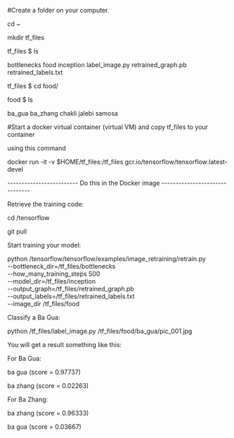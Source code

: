 #Create a folder on your computer. 

cd ~

mkdir tf_files

tf_files $ ls

bottlenecks             food                    inception               label_image.py          retrained_graph.pb      retrained_labels.txt

tf_files $ cd food/

food $ ls

ba_gua          ba_zhang        chakli          jalebi          samosa


#Start a docker virtual container (virtual VM) and copy tf_files to your container

using this command

docker run -it -v $HOME/tf_files:/tf_files gcr.io/tensorflow/tensorflow:latest-devel

------------------------- Do this in the Docker image -------------------------------

Retrieve the training code:

cd /tensorflow

git pull

Start training your model:

python /tensorflow/tensorflow/examples/image_retraining/retrain.py \
--bottleneck_dir=/tf_files/bottlenecks \
--how_many_training_steps 500 \
--model_dir=/tf_files/inception \
--output_graph=/tf_files/retrained_graph.pb \
--output_labels=/tf_files/retrained_labels.txt \
--image_dir /tf_files/food



Classify a Ba Gua:

python /tf_files/label_image.py /tf_files/food/ba_gua/pic_001.jpg


You will get a result something like this:

For Ba Gua:

ba gua (score = 0.97737)

ba zhang (score = 0.02263)

For Ba Zhang:

ba zhang (score = 0.96333)

ba gua (score = 0.03667)